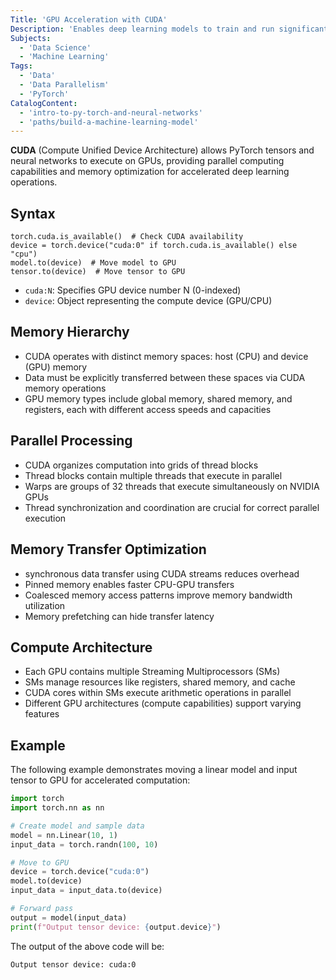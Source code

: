 ```yaml
---
Title: 'GPU Acceleration with CUDA'
Description: 'Enables deep learning models to train and run significantly faster using CUDA-enabled graphics cards.'
Subjects:
  - 'Data Science'
  - 'Machine Learning'
Tags:
  - 'Data'
  - 'Data Parallelism'
  - 'PyTorch'
CatalogContent:
  - 'intro-to-py-torch-and-neural-networks'
  - 'paths/build-a-machine-learning-model'
---
```


**CUDA** (Compute Unified Device Architecture) allows PyTorch tensors and neural networks to execute on GPUs, providing parallel computing capabilities and memory optimization for accelerated deep learning operations.

## Syntax

```pseudo
torch.cuda.is_available()  # Check CUDA availability
device = torch.device("cuda:0" if torch.cuda.is_available() else "cpu")
model.to(device)  # Move model to GPU
tensor.to(device)  # Move tensor to GPU
```

- `cuda:N`: Specifies GPU device number N (0-indexed)
- `device`: Object representing the compute device (GPU/CPU)

## Memory Hierarchy

- CUDA operates with distinct memory spaces: host (CPU) and device (GPU) memory
- Data must be explicitly transferred between these spaces via CUDA memory operations
- GPU memory types include global memory, shared memory, and registers, each with different access speeds and capacities

## Parallel Processing

- CUDA organizes computation into grids of thread blocks
- Thread blocks contain multiple threads that execute in parallel
- Warps are groups of 32 threads that execute simultaneously on NVIDIA GPUs
- Thread synchronization and coordination are crucial for correct parallel execution

## Memory Transfer Optimization

- synchronous data transfer using CUDA streams reduces overhead
- Pinned memory enables faster CPU-GPU transfers
- Coalesced memory access patterns improve memory bandwidth utilization
- Memory prefetching can hide transfer latency

## Compute Architecture

- Each GPU contains multiple Streaming Multiprocessors (SMs)
- SMs manage resources like registers, shared memory, and cache
- CUDA cores within SMs execute arithmetic operations in parallel
- Different GPU architectures (compute capabilities) support varying features

## Example

The following example demonstrates moving a linear model and input tensor to GPU for accelerated computation:

```py
import torch
import torch.nn as nn

# Create model and sample data
model = nn.Linear(10, 1)
input_data = torch.randn(100, 10)

# Move to GPU
device = torch.device("cuda:0")
model.to(device)
input_data = input_data.to(device)

# Forward pass
output = model(input_data)
print(f"Output tensor device: {output.device}")
```

The output of the above code will be:

```shell
Output tensor device: cuda:0
```
